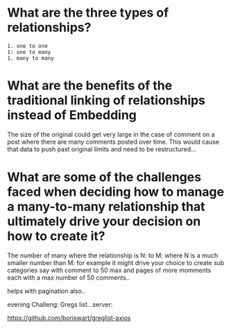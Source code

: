 # What are the three types of relationships?
    1. one to one
    1: one to many
    1. many to many

# What are the benefits of the traditional linking of relationships instead of Embedding
The size of the original could get very large in the case of comment on a post where there are many comments posted over time. This would cause that data to push past original limits and need to be restructured...


# What are some of the challenges faced when deciding how to manage a many-to-many relationship that ultimately drive your decision on how to create it?
 The number of many where the relationship is N: to M:  where N is a much smaller number than M: for example it might drive your choice to create sub categories say with comment to 50 max and pages of more momments each with a max number of 50 comments..

helps with pagination also..

evening Challeng: Gregs list...server:

https://github.com/boriswart/greglist-axios

